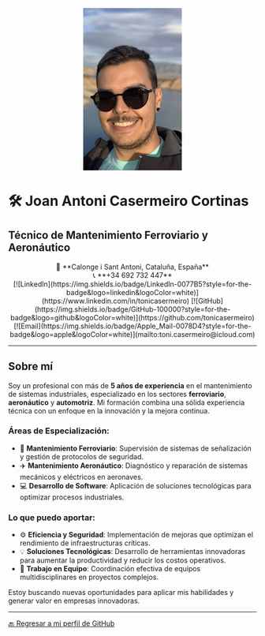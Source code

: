 <div align="center">
  <img src="https://github.com/tonicasermeiro/Pictures/blob/30f4002819d959e5758da11186aa5267112f7f0a/IMG_1324_Nero%20AI_Compress_High.jpeg?raw=true" alt="Foto Profesional" width="200px">
</div>

# 🛠️ **Joan Antoni Casermeiro Cortinas**  
## **Técnico de Mantenimiento Ferroviario y Aeronáutico**  

<div align="center">
  📍 **Calonge i Sant Antoni, Cataluña, España**  
</div>
<div align="center">
  📞 **+34 692 732 447**
</div>

<div align="center">
  [![LinkedIn](https://img.shields.io/badge/LinkedIn-0077B5?style=for-the-badge&logo=linkedin&logoColor=white)](https://www.linkedin.com/in/tonicasermeiro)
  [![GitHub](https://img.shields.io/badge/GitHub-100000?style=for-the-badge&logo=github&logoColor=white)](https://github.com/tonicasermeiro)
  [![Email](https://img.shields.io/badge/Apple_Mail-0078D4?style=for-the-badge&logo=apple&logoColor=white)](mailto:toni.casermeiro@icloud.com)
</div>

---

## **Sobre mí**  
Soy un profesional con más de **5 años de experiencia** en el mantenimiento de sistemas industriales, especializado en los sectores **ferroviario**, **aeronáutico** y **automotriz**. Mi formación combina una sólida experiencia técnica con un enfoque en la innovación y la mejora continua.

### **Áreas de Especialización:**
- 🚆 **Mantenimiento Ferroviario**: Supervisión de sistemas de señalización y gestión de protocolos de seguridad.
- ✈️ **Mantenimiento Aeronáutico**: Diagnóstico y reparación de sistemas mecánicos y eléctricos en aeronaves.
- 💻 **Desarrollo de Software**: Aplicación de soluciones tecnológicas para optimizar procesos industriales.

### **Lo que puedo aportar:**
- ⚙️ **Eficiencia y Seguridad**: Implementación de mejoras que optimizan el rendimiento de infraestructuras críticas.
- 💡 **Soluciones Tecnológicas**: Desarrollo de herramientas innovadoras para aumentar la productividad y reducir los costos operativos.
- 🤝 **Trabajo en Equipo**: Coordinación efectiva de equipos multidisciplinares en proyectos complejos.

Estoy buscando nuevas oportunidades para aplicar mis habilidades y generar valor en empresas innovadoras.

---

[🔙 Regresar a mi perfil de GitHub](https://github.com/tonicasermeiro)